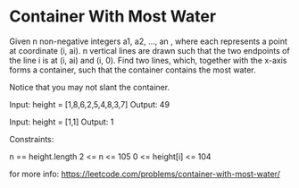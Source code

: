 # Container With Most Water

Given n non-negative integers a1, a2, ..., an , where each represents a point at coordinate (i, ai). n vertical lines are drawn such that the two endpoints of the line i is at (i, ai) and (i, 0). Find two lines, which, together with the x-axis forms a container, such that the container contains the most water.

Notice that you may not slant the container.

Input: height = [1,8,6,2,5,4,8,3,7]
Output: 49

Input: height = [1,1]
Output: 1

Constraints:

n == height.length
2 <= n <= 105
0 <= height[i] <= 104



for more info: https://leetcode.com/problems/container-with-most-water/
